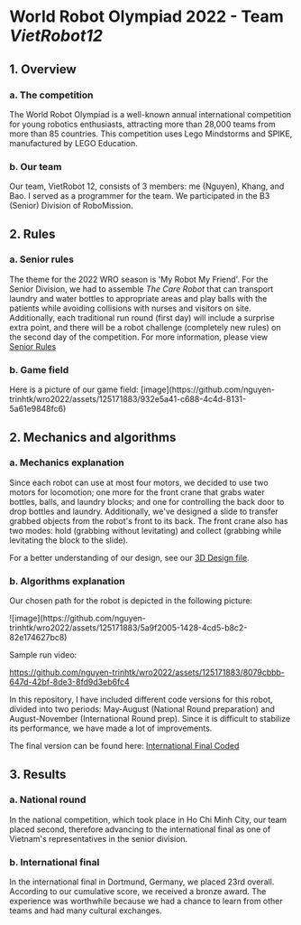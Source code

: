 <h1>World Robot Olympiad 2022 - Team <i>VietRobot12</i></h1>
<h2>1. Overview</h2>
<h3>  a. The competition </h3>
<p>The World Robot Olympiad is a well-known annual international competition for young robotics enthusiasts, attracting more than 28,000 teams from more than 85 countries. This competition uses Lego Mindstorms and SPIKE, manufactured by LEGO Education.</p>
<h3>  b. Our team </h3>
<p>Our team, VietRobot 12, consists of 3 members: me (Nguyen), Khang, and Bao. I served as a programmer for the team. We participated in the B3 (Senior) Division of RoboMission. </p>
<h2>2. Rules</h2>
<h3>  a. Senior rules</h3>
<p>The theme for the 2022 WRO season is 'My Robot My Friend'. For the Senior Division, we had to assemble <i>The Care Robot</i> that can transport laundry and water bottles to appropriate areas and play balls with the patients while avoiding collisions with nurses and visitors on site. Additionally, each traditional run round (first day) will include a surprise extra point, and there will be a robot challenge (completely new rules) on the second day of the competition. For more information, please view <a href="https://wro-association.org/wp-content/uploads/WRO-2022-RoboMission-Senior.pdf">Senior Rules</a></p>
<h3>  b. Game field</h3>
<p> Here is a picture of our game field: [image](https://github.com/nguyen-trinhtk/wro2022/assets/125171883/932e5a41-c688-4c4d-8131-5a61e9848fc6)
</p>
<h2>2. Mechanics and algorithms</h2>
<h3>  a. Mechanics explanation </h3>
<p>Since each robot can use at most four motors, we decided to use two motors for locomotion; one more for the front crane that grabs water bottles, balls, and laundry blocks; and one for controlling the back door to drop bottles and laundry. Additionally, we've designed a slide to transfer grabbed objects from the robot's front to its back. The front crane also has two modes: hold (grabbing without levitating) and collect (grabbing while levitating the block to the slide). </p>
<p>For a better understanding of our design, see our <a href="https://github.com/nguyen-trinhtk/wro2022/blob/main/detached-model.io">3D Design file</a>.</p>
<h3>  b. Algorithms explanation </h3>
<p>Our chosen path for the robot is depicted in the following picture: </p>
![image](https://github.com/nguyen-trinhtk/wro2022/assets/125171883/5a9f2005-1428-4cd5-b8c2-82e174627bc8)
<p>Sample run video: </p>

https://github.com/nguyen-trinhtk/wro2022/assets/125171883/8079cbbb-647d-42bf-8de3-8fd9d3eb6fc4


<p>In this repository, I have included different code versions for this robot, divided into two periods: May-August (National Round preparation) and August-November (International Round prep). Since it is difficult to stabilize its performance, we have made a lot of improvements.</p>
<p>The final version can be found here: <a href="https://github.com/nguyen-trinhtk/wro2022/blob/main/runWRO.ev3">International Final Coded</a></p>
<h2>3. Results</h2>
<h3>  a. National round</h3>
<p>In the national competition, which took place in Ho Chi Minh City, our team placed second, therefore advancing to the international final as one of Vietnam's representatives in the senior division. </p>
<h3>  b. International final</h3>
<p>In the international final in Dortmund, Germany, we placed 23rd overall. According to our cumulative score, we received a bronze award. The experience was worthwhile because we had a chance to learn from other teams and had many cultural exchanges.</p>
